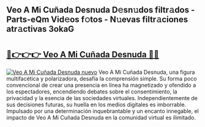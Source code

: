 ## Veo A Mi Cuñada Desnuda D𝚎sn𝚞dos filtr𝚊dos - Parts-eQm Vid𝚎os f𝚘tos - N𝚞evas filtr𝚊ciones atr𝚊ctivas 3okaG

# <h2><a href="http://mb86qy.tromn.icu/?c=Veo+A+Mi+Cu%c3%b1ada+Desnuda">🔗👉👉👉 Veo A Mi Cuñada Desnuda 🔗🔗</a></h2>

[![Veo A Mi Cuñada Desnuda nuevo](https://i.imgur.com/pEAQMta.gif)](http://mb86qy.tromn.icu/?c=Veo+A+Mi+Cu%c3%b1ada+Desnuda)
Veo A Mi Cuñada Desnuda, una figura multifacética y polarizadora, desafía la comprensión simple. Su forma poco convencional de crear una presencia en línea ha magnetizado y ofendido a los espectadores, encendiendo debates sobre el consentimiento, la privacidad y la esencia de las sociedades virtuales. Independientemente de sus decisiones futuras, su huella en los medios digitales es imborrable. Impulsado por una determinación inquebrantable y un encanto innegable, el impacto de Veo A Mi Cuñada Desnuda en la comunidad virtual es ilimitado.
